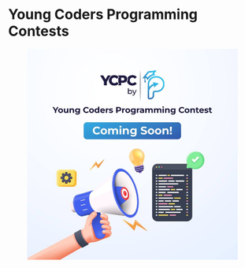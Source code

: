 # Young Coders Programming Contests

<p align="center"> 
<img height="50%" width="85%" src="/Beginner Level 1st Round/YCPC by Phitron.jpg">
</p>
